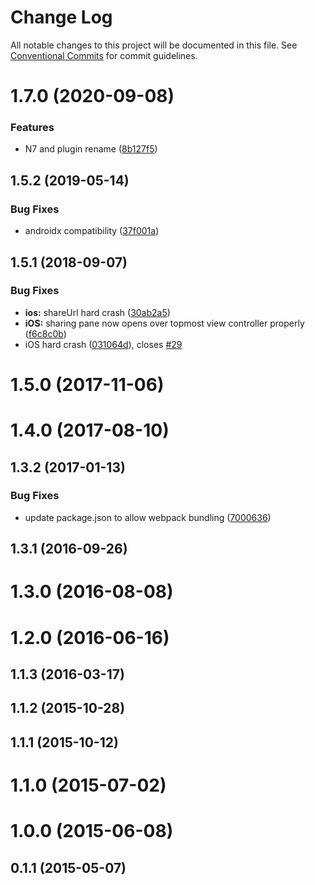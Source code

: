 # Change Log

All notable changes to this project will be documented in this file.
See [Conventional Commits](https://conventionalcommits.org) for commit guidelines.

# 1.7.0 (2020-09-08)


### Features

* N7 and plugin rename ([8b127f5](https://github.com/nativescript-community/ui-social-share/commit/8b127f5af89aa1a3bf871af1dc35f2f91f10ee76))



## 1.5.2 (2019-05-14)


### Bug Fixes

* androidx compatibility ([37f001a](https://github.com/nativescript-community/ui-social-share/commit/37f001a9b375d69dd5a34b981bcd334db541d9b3))



## 1.5.1 (2018-09-07)


### Bug Fixes

* **ios:** shareUrl hard crash ([30ab2a5](https://github.com/nativescript-community/ui-social-share/commit/30ab2a5563a068993ae653068cf171d85bc2e4ff))
* **iOS:** sharing pane now opens over topmost view controller properly ([f6c8c0b](https://github.com/nativescript-community/ui-social-share/commit/f6c8c0be9243bbdcceffc0ba18fcf63fd4e54156))
* iOS hard crash  ([031064d](https://github.com/nativescript-community/ui-social-share/commit/031064d120e53a20d413e6749fcd44d0414e57b7)), closes [#29](https://github.com/nativescript-community/ui-social-share/issues/29)



# 1.5.0 (2017-11-06)



# 1.4.0 (2017-08-10)



## 1.3.2 (2017-01-13)


### Bug Fixes

* update package.json to allow webpack bundling ([7000636](https://github.com/nativescript-community/ui-social-share/commit/700063605a7652aaa4f379177783c035f4e91c62))



## 1.3.1 (2016-09-26)



# 1.3.0 (2016-08-08)



# 1.2.0 (2016-06-16)



## 1.1.3 (2016-03-17)



## 1.1.2 (2015-10-28)



## 1.1.1 (2015-10-12)



# 1.1.0 (2015-07-02)



# 1.0.0 (2015-06-08)



## 0.1.1 (2015-05-07)
